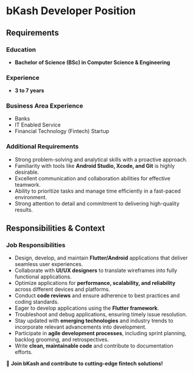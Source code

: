 # bKash Developer Position

## Requirements

### Education  
- **Bachelor of Science (BSc) in Computer Science & Engineering**  

### Experience  
- **3 to 7 years**  

### Business Area Experience  
- Banks  
- IT Enabled Service  
- Financial Technology (Fintech) Startup  

### Additional Requirements  
- Strong problem-solving and analytical skills with a proactive approach.  
- Familiarity with tools like **Android Studio, Xcode, and Git** is highly desirable.  
- Excellent communication and collaboration abilities for effective teamwork.  
- Ability to prioritize tasks and manage time efficiently in a fast-paced environment.  
- Strong attention to detail and commitment to delivering high-quality results.  

## Responsibilities & Context  

### Job Responsibilities  
- Design, develop, and maintain **Flutter/Android** applications that deliver seamless user experiences.  
- Collaborate with **UI/UX designers** to translate wireframes into fully functional applications.  
- Optimize applications for **performance, scalability, and reliability** across different devices and platforms.  
- Conduct **code reviews** and ensure adherence to best practices and coding standards.  
- Eager to develop applications using the **Flutter framework**.  
- Troubleshoot and debug applications, ensuring timely issue resolution.  
- Stay updated with **emerging technologies** and industry trends to incorporate relevant advancements into development.  
- Participate in **agile development processes**, including sprint planning, backlog grooming, and retrospectives.  
- Write **clean, maintainable code** and contribute to documentation efforts.  

🚀 **Join bKash and contribute to cutting-edge fintech solutions!**
